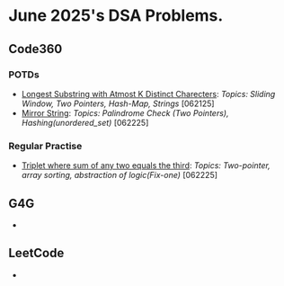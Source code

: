 # June 2025's DSA Problems.

## Code360

### POTDs
- [Longest Substring with Atmost K Distinct Charecters](./CN/POTD_062125_CN_m_Longest-Substring--Atmost-K-distinct-chars.cpp):
    _Topics: Sliding Window, Two Pointers, Hash-Map, Strings_ [062125]
- [Mirror String](./CN/POTD_062225_CN_e_Mirror-String.cpp):
    _Topics: Palindrome Check (Two Pointers), Hashing(unordered\_set)_ [062225] 

### Regular Practise
- [Triplet where sum of any two equals the third](./CN/RegularPractise/Prob_062225_CN_e_Sum-Of-Two-Eq-Third.cpp): 
    _Topics: Two-pointer, array sorting, abstraction of logic(Fix-one)_ [062225]

## G4G 
- []()

## LeetCode
- []()